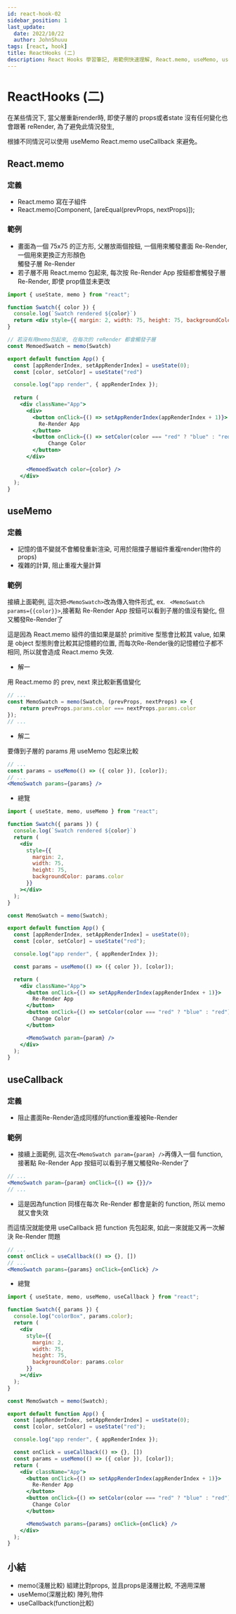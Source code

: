 ```yaml
---
id: react-hook-02
sidebar_position: 1
last_update:
  date: 2022/10/22
  author: JohnShuuu
tags: [react, hook]
title: ReactHooks (二)
description: React Hooks 學習筆記, 用範例快速理解, React.memo, useMemo, useCallback
---
```

# ReactHooks (二)
在某些情況下, 當父層重新render時, 即使子層的 props或者state 沒有任何變化也會跟著 reRender, 為了避免此情況發生,

根據不同情況可以使用 useMemo React.memo useCallback 來避免。
## React.memo
### 定義

- React.memo 寫在子組件
- React.memo(Component, [areEqual(prevProps, nextProps)]);

### 範例

- 畫面為一個 75x75 的正方形, 父層放兩個按鈕, 一個用來觸發畫面 Re-Render, 一個用來更換正方形顏色  
觸發子層 Re-Render
- 若子層不用 React.memo 包起來, 每次按 Re-Render App 按鈕都會觸發子層 Re-Render, 即使 prop值並未更改

```jsx
import { useState, memo } from "react";

function Swatch({ color }) {
  console.log(`Swatch rendered ${color}`)
  return <div style={{ margin: 2, width: 75, height: 75, backgroundColor: color }}></div>;
}

// 若沒有用memo包起來, 在每次的 reRender 都會觸發子層
const MemoedSwatch = memo(Swatch)

export default function App() {
  const [appRenderIndex, setAppRenderIndex] = useState(0);
  const [color, setColor] = useState("red")

  console.log("app render", { appRenderIndex });
  
  return (
    <div className="App">
      <div>
        <button onClick={() => setAppRenderIndex(appRenderIndex + 1)}>
          Re-Render App
        </button>
        <button onClick={() => setColor(color === "red" ? "blue" : "red")}>
	         Change Color
        </button>
      </div>

      <MemoedSwatch color={color} />
    </div>
  );
}
```

## useMemo
### 定義

- 記憶的值不變就不會觸發重新渲染, 可用於阻擋子層組件重複render(物件的props)
- 複雜的計算, 阻止重複大量計算

### 範例

接續上面範例, 這次把` <MemoSwatch> `改為傳入物件形式, ex. ` <MemoSwatch params={{color}}>`,接著點 Re-Render App 按鈕可以看到子層的值沒有變化, 但又觸發Re-Render了

這是因為 React.memo 組件的值如果是屬於 primitive 型態會比較其 value, 如果是 object 型態則會比較其記憶體的位置, 而每次Re-Render後的記憶體位子都不相同, 所以就會造成 React.memo 失效.

- 解一

用 React.memo 的 prev, next 來比較新舊值變化

```jsx
// ...
const MemoSwatch = memo(Swatch, (prevProps, nextProps) => {
	return prevProps.params.color === nextProps.params.color
});
// ...
```

- 解二

要傳到子層的 params 用 useMemo 包起來比較

```jsx
// ...
const params = useMemo(() => ({ color }), [color]);
// ...
<MemoSwatch params={params} />
```

- 總覽

```jsx
import { useState, memo, useMemo } from "react";

function Swatch({ params }) {
  console.log(`Swatch rendered ${color}`)
  return (
    <div
      style={{
        margin: 2,
        width: 75,
        height: 75,
        backgroundColor: params.color
      }}
    ></div>
  );
}

const MemoSwatch = memo(Swatch);

export default function App() {
  const [appRenderIndex, setAppRenderIndex] = useState(0);
  const [color, setColor] = useState("red");

  console.log("app render", { appRenderIndex });

  const params = useMemo(() => ({ color }), [color]);

  return (
    <div className="App">
      <button onClick={() => setAppRenderIndex(appRenderIndex + 1)}>
        Re-Render App
      </button>
      <button onClick={() => setColor(color === "red" ? "blue" : "red")}>
        Change Color
      </button>

      <MemoSwatch param={param} />
    </div>
  );
}
```

## useCallback
### 定義

- 阻止畫面Re-Render造成同樣的function重複被Re-Render

### 範例

- 接續上面範例, 這次在` <MemoSwatch param={param} /> `再傳入一個 function,接著點 Re-Render App 按鈕可以看到子層又觸發Re-Render了

```jsx
// ...
<MemoSwatch param={param} onClick={() => {}}/> 
// ...
```

- 這是因為function 同樣在每次 Re-Render 都會是新的 function, 所以 memo 就又會失效

而這情況就能使用 useCallback 把 function 先包起來, 如此一來就能又再一次解決 Re-Render 問題

```jsx
// ...
const onClick = useCallback(() => {}, [])
// ...
<MemoSwatch params={params} onClick={onClick} />
```

- 總覽

```jsx
import { useState, memo, useMemo, useCallback } from "react";

function Swatch({ params }) {
  console.log("colorBox", params.color);
  return (
    <div
      style={{
        margin: 2,
        width: 75,
        height: 75,
        backgroundColor: params.color
      }}
    ></div>
  );
}

const MemoSwatch = memo(Swatch);

export default function App() {
  const [appRenderIndex, setAppRenderIndex] = useState(0);
  const [color, setColor] = useState("red");

  console.log("app render", { appRenderIndex });

  const onClick = useCallback(() => {}, [])
  const params = useMemo(() => ({ color }), [color]);
  return (
    <div className="App">
      <button onClick={() => setAppRenderIndex(appRenderIndex + 1)}>
        Re-Render App
      </button>
      <button onClick={() => setColor(color === "red" ? "blue" : "red")}>
        Change Color
      </button>

      <MemoSwatch params={params} onClick={onClick} />
    </div>
  );
}
```

## 小結

- memo(淺層比較) 組建比對props, 並且props是淺層比較, 不適用深層
- useMemo(深層比較) 陣列,物件
- useCallback(function比較)
